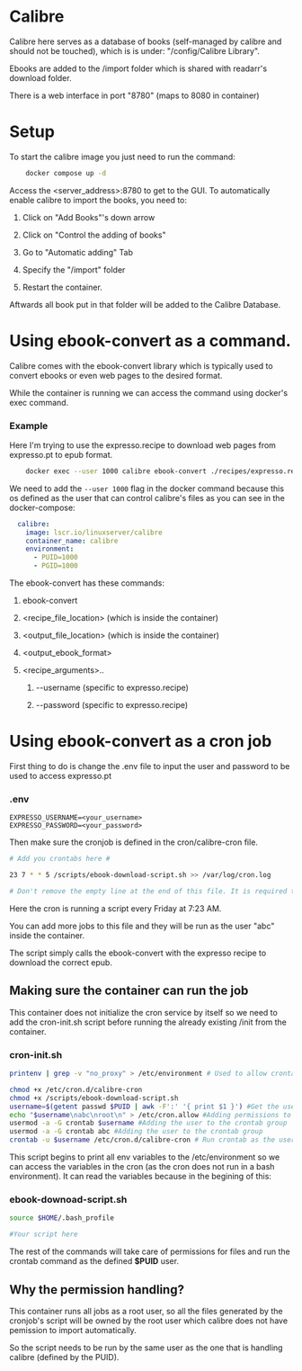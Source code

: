# Calibre

Calibre here serves as a database of books (self-managed by calibre and should not be touched), which is is under: "/config/Calibre Library".

Ebooks are added to the /import folder which is shared with readarr's download folder.

There is a web interface in port "8780" (maps to 8080 in container)

# Setup
To start the calibre image you just need to run the command:
```bash
    docker compose up -d
```
Access the <server_address>:8780 to get to the GUI.
To automatically enable calibre to import the books, you need to:
1. Click on "Add Books"'s down arrow

2. Click on "Control the adding of books"

3. Go to "Automatic adding" Tab

4. Specify the "/import" folder

5. Restart the container.

Aftwards all book put in that folder will be added to the Calibre Database.


# Using ebook-convert as a command.
Calibre comes with the ebook-convert library which is typically used to convert ebooks or even web pages to the desired format.

While the container is running we can access the command using docker's exec command.

### Example
Here I'm trying to use the expresso.recipe to download web pages from expresso.pt to epub format.
```bash
    docker exec --user 1000 calibre ebook-convert ./recipes/expresso.recipe /import/expresso.epub  --username <expresso_username> --password <expresso_password>
```
We need to add the `--user 1000` flag in the docker command because this os defined as the user that can control calibre's files as you can see in the docker-compose:
```yaml
  calibre:
    image: lscr.io/linuxserver/calibre
    container_name: calibre
    environment: 
      - PUID=1000
      - PGID=1000
```

The ebook-convert has these commands:

1. ebook-convert

2. <recipe_file_location> (which is inside the container)

3. <output_file_location> (which is inside the container)

4. <output_ebook_format>

5. <recipe_arguments>..

    1. --username <username> (specific to expresso.recipe)

    1. --password <password> (specific to expresso.recipe)


# Using ebook-convert as a cron job
First thing to do is change the .env file to input the user and password to be used to access expresso.pt

### .env
```properties
EXPRESSO_USERNAME=<your_username>
EXPRESSO_PASSWORD=<your_password>
```

Then make sure the cronjob is defined in the cron/calibre-cron file.
```bash
# Add you crontabs here #

23 7 * * 5 /scripts/ebook-download-script.sh >> /var/log/cron.log

# Don't remove the empty line at the end of this file. It is required to run the cron job
```
Here the cron is running a script every Friday at 7:23 AM.

You can add more jobs to this file and they will be run as the user "abc" inside the container.

The script simply calls the ebook-convert with the expresso recipe to download the correct epub.


## Making sure the container can run the job
This container does not initialize the cron service by itself so we need to add the cron-init.sh script before running the already existing /init from the container.

### cron-init.sh
```bash
printenv | grep -v "no_proxy" > /etc/environment # Used to allow crontab to access the environment variables

chmod +x /etc/cron.d/calibre-cron
chmod +x /scripts/ebook-download-script.sh
username=$(getent passwd $PUID | awk -F':' '{ print $1 }') #Get the username from the defined PUID | This does not work as it get the kasm-user the abc user is currently 911, it only becomes $PUID after this script runs.
echo "$username\nabc\nroot\n" > /etc/cron.allow #Adding permissions to the user, abc and root to run.
usermod -a -G crontab $username #Adding the user to the crontab group
usermod -a -G crontab abc #Adding the user to the crontab group
crontab -u $username /etc/cron.d/calibre-cron # Run crontab as the user
```

This script begins to print all env variables to the /etc/environment so we can access the variables in the cron (as the cron does not run in a bash environment).
It can read the variables because in the begining of this:

### ebook-downoad-script.sh

```bash
source $HOME/.bash_profile

#Your script here
```

The rest of the commands will take care of permissions for files and run the crontab command as the defined **$PUID** user.

## Why the permission handling?
This container runs all jobs as a root user, so all the files generated by the cronjob's script will be owned by the root user which calibre does not have pemission to import automatically.

So the script needs to be run by the same user as the one that is handling calibre (defined by the PUID).
